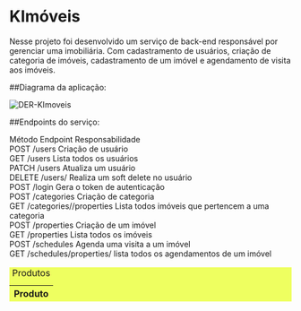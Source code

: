 # KImóveis

Nesse projeto foi desenvolvido um serviço de back-end responsável por gerenciar uma imobiliária. Com cadastramento de usuários, criação de categoria de imóveis, cadastramento de um imóvel e agendamento de visita aos imóveis.

##Diagrama da aplicação:

![DER-KImoveis](https://user-images.githubusercontent.com/96259892/201732543-9730d60e-69ba-4253-b5b2-a1b206ea2056.png)

##Endpoints do serviço:

Método	         Endpoint	           Responsabilidade </br>
POST	           /users	            Criação de usuário </br>
GET	             /users	            Lista todos os usuários </br>
PATCH	           /users	            Atualiza um usuário </br>
DELETE	         /users/<id>	      Realiza um soft delete no usuário </br>
POST	           /login	            Gera o token de autenticação </br>
POST	           /categories	      Criação de categoria </br>
GET	             /categories/<id>/properties	Lista todos imóveis que pertencem a uma categoria </br>
POST	           /properties	      Criação de um imóvel </br>
GET	             /properties	      Lista todos os imóveis </br>
POST	           /schedules	        Agenda uma visita a um imóvel </br>
GET	             /schedules/properties/<id>	  lista todos os agendamentos de um imóvel </br>

<table width="500" align="center" bgcolor="#eeff60">
    <caption>Produtos</caption>
    <thead>
        <tr>
            <th>Produto</th>
        </tr>
    </thead>
</table>

